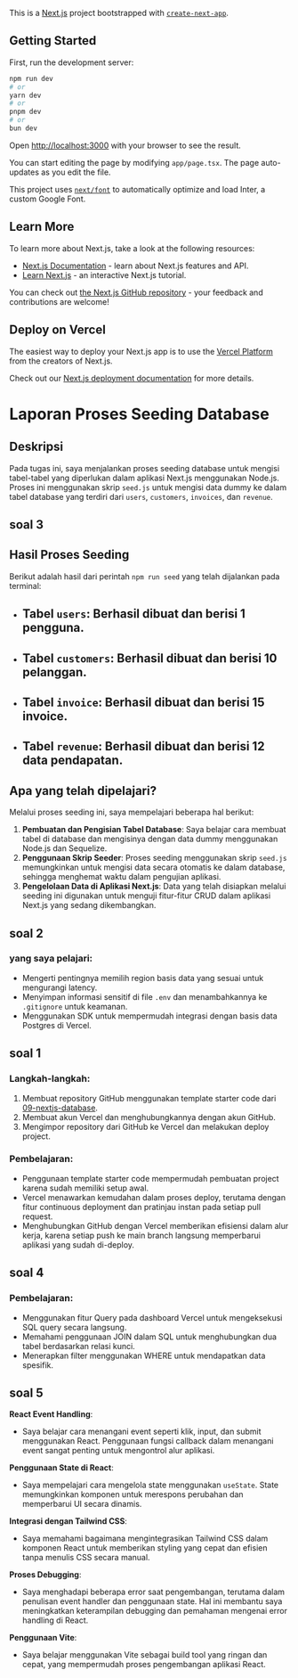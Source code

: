 This is a [Next.js](https://nextjs.org/) project bootstrapped with [`create-next-app`](https://github.com/vercel/next.js/tree/canary/packages/create-next-app).

## Getting Started

First, run the development server:

```bash
npm run dev
# or
yarn dev
# or
pnpm dev
# or
bun dev
```

Open [http://localhost:3000](http://localhost:3000) with your browser to see the result.

You can start editing the page by modifying `app/page.tsx`. The page auto-updates as you edit the file.

This project uses [`next/font`](https://nextjs.org/docs/basic-features/font-optimization) to automatically optimize and load Inter, a custom Google Font.

## Learn More

To learn more about Next.js, take a look at the following resources:

- [Next.js Documentation](https://nextjs.org/docs) - learn about Next.js features and API.
- [Learn Next.js](https://nextjs.org/learn) - an interactive Next.js tutorial.

You can check out [the Next.js GitHub repository](https://github.com/vercel/next.js/) - your feedback and contributions are welcome!

## Deploy on Vercel

The easiest way to deploy your Next.js app is to use the [Vercel Platform](https://vercel.com/new?utm_medium=default-template&filter=next.js&utm_source=create-next-app&utm_campaign=create-next-app-readme) from the creators of Next.js.

Check out our [Next.js deployment documentation](https://nextjs.org/docs/deployment) for more details.


# Laporan Proses Seeding Database

## Deskripsi
Pada tugas ini, saya menjalankan proses seeding database untuk mengisi tabel-tabel yang diperlukan dalam aplikasi Next.js menggunakan Node.js. Proses ini menggunakan skrip `seed.js` untuk mengisi data dummy ke dalam tabel database yang terdiri dari `users`, `customers`, `invoices`, dan `revenue`.


## soal 3
## Hasil Proses Seeding
Berikut adalah hasil dari perintah `npm run seed` yang telah dijalankan pada terminal:

- ## Tabel `users`: Berhasil dibuat dan berisi 1 pengguna.
- ## Tabel `customers`: Berhasil dibuat dan berisi 10 pelanggan.
- ## Tabel `invoice`: Berhasil dibuat dan berisi 15 invoice.
- ## Tabel `revenue`: Berhasil dibuat dan berisi 12 data pendapatan.


## Apa yang telah dipelajari?
Melalui proses seeding ini, saya mempelajari beberapa hal berikut:
1. **Pembuatan dan Pengisian Tabel Database**: Saya belajar cara membuat tabel di database dan mengisinya dengan data dummy menggunakan Node.js dan Sequelize.
2. **Penggunaan Skrip Seeder**: Proses seeding menggunakan skrip `seed.js` memungkinkan untuk mengisi data secara otomatis ke dalam database, sehingga menghemat waktu dalam pengujian aplikasi.
3. **Pengelolaan Data di Aplikasi Next.js**: Data yang telah disiapkan melalui seeding ini digunakan untuk menguji fitur-fitur CRUD dalam aplikasi Next.js yang sedang dikembangkan.

## soal 2

### yang saya pelajari:
- Mengerti pentingnya memilih region basis data yang sesuai untuk mengurangi latency.
- Menyimpan informasi sensitif di file `.env` dan menambahkannya ke `.gitignore` untuk keamanan.
- Menggunakan SDK untuk mempermudah integrasi dengan basis data Postgres di Vercel.

## soal 1

### Langkah-langkah:
1. Membuat repository GitHub menggunakan template starter code dari [09-nextjs-database](https://github.com/jti-polinema/09-nextjs-database).
2. Membuat akun Vercel dan menghubungkannya dengan akun GitHub.
3. Mengimpor repository dari GitHub ke Vercel dan melakukan deploy project.
   
### Pembelajaran:
- Penggunaan template starter code mempermudah pembuatan project karena sudah memiliki setup awal.
- Vercel menawarkan kemudahan dalam proses deploy, terutama dengan fitur continuous deployment dan pratinjau instan pada setiap pull request.
- Menghubungkan GitHub dengan Vercel memberikan efisiensi dalam alur kerja, karena setiap push ke main branch langsung memperbarui aplikasi yang sudah di-deploy.

## soal 4 

### Pembelajaran:
- Menggunakan fitur Query pada dashboard Vercel untuk mengeksekusi SQL query secara langsung.
- Memahami penggunaan JOIN dalam SQL untuk menghubungkan dua tabel berdasarkan relasi kunci.
- Menerapkan filter menggunakan WHERE untuk mendapatkan data spesifik.

## soal 5

 **React Event Handling**:
   - Saya belajar cara menangani event seperti klik, input, dan submit menggunakan React. Penggunaan fungsi callback dalam menangani event sangat penting untuk mengontrol alur aplikasi.
   
**Penggunaan State di React**:
   - Saya mempelajari cara mengelola state menggunakan `useState`. State memungkinkan komponen untuk merespons perubahan dan memperbarui UI secara dinamis.

**Integrasi dengan Tailwind CSS**:
   - Saya memahami bagaimana mengintegrasikan Tailwind CSS dalam komponen React untuk memberikan styling yang cepat dan efisien tanpa menulis CSS secara manual.
   
**Proses Debugging**:
   - Saya menghadapi beberapa error saat pengembangan, terutama dalam penulisan event handler dan penggunaan state. Hal ini membantu saya meningkatkan keterampilan debugging dan pemahaman mengenai error handling di React.

**Penggunaan Vite**:
   - Saya belajar menggunakan Vite sebagai build tool yang ringan dan cepat, yang mempermudah proses pengembangan aplikasi React. 
   
             